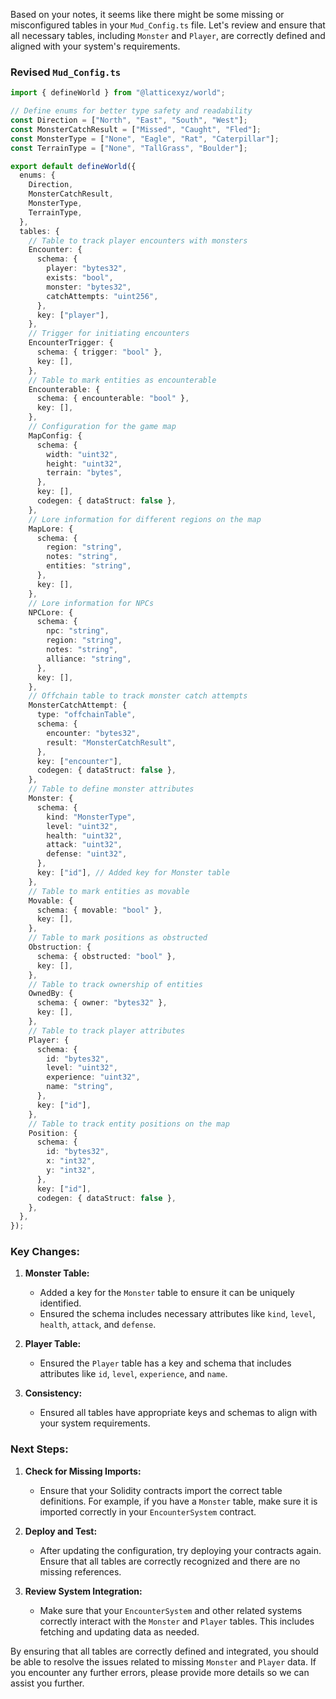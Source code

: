 
Based on your notes, it seems like there might be some missing or misconfigured tables in your `Mud_Config.ts` file. Let's review and ensure that all necessary tables, including `Monster` and `Player`, are correctly defined and aligned with your system's requirements.

### Revised `Mud_Config.ts`
```ts
import { defineWorld } from "@latticexyz/world";

// Define enums for better type safety and readability
const Direction = ["North", "East", "South", "West"];
const MonsterCatchResult = ["Missed", "Caught", "Fled"];
const MonsterType = ["None", "Eagle", "Rat", "Caterpillar"];
const TerrainType = ["None", "TallGrass", "Boulder"];

export default defineWorld({
  enums: {
    Direction,
    MonsterCatchResult,
    MonsterType,
    TerrainType,
  },
  tables: {
    // Table to track player encounters with monsters
    Encounter: {
      schema: {
        player: "bytes32",
        exists: "bool",
        monster: "bytes32",
        catchAttempts: "uint256",
      },
      key: ["player"],
    },
    // Trigger for initiating encounters
    EncounterTrigger: {
      schema: { trigger: "bool" },
      key: [],
    },
    // Table to mark entities as encounterable
    Encounterable: {
      schema: { encounterable: "bool" },
      key: [],
    },
    // Configuration for the game map
    MapConfig: {
      schema: {
        width: "uint32",
        height: "uint32",
        terrain: "bytes",
      },
      key: [],
      codegen: { dataStruct: false },
    },
    // Lore information for different regions on the map
    MapLore: {
      schema: {
        region: "string",
        notes: "string",
        entities: "string",
      },
      key: [],
    },
    // Lore information for NPCs
    NPCLore: {
      schema: {
        npc: "string",
        region: "string",
        notes: "string",
        alliance: "string",
      },
      key: [],
    },
    // Offchain table to track monster catch attempts
    MonsterCatchAttempt: {
      type: "offchainTable",
      schema: {
        encounter: "bytes32",
        result: "MonsterCatchResult",
      },
      key: ["encounter"],
      codegen: { dataStruct: false },
    },
    // Table to define monster attributes
    Monster: {
      schema: {
        kind: "MonsterType",
        level: "uint32",
        health: "uint32",
        attack: "uint32",
        defense: "uint32",
      },
      key: ["id"], // Added key for Monster table
    },
    // Table to mark entities as movable
    Movable: {
      schema: { movable: "bool" },
      key: [],
    },
    // Table to mark positions as obstructed
    Obstruction: {
      schema: { obstructed: "bool" },
      key: [],
    },
    // Table to track ownership of entities
    OwnedBy: {
      schema: { owner: "bytes32" },
      key: [],
    },
    // Table to track player attributes
    Player: {
      schema: {
        id: "bytes32",
        level: "uint32",
        experience: "uint32",
        name: "string",
      },
      key: ["id"],
    },
    // Table to track entity positions on the map
    Position: {
      schema: {
        id: "bytes32",
        x: "int32",
        y: "int32",
      },
      key: ["id"],
      codegen: { dataStruct: false },
    },
  },
});
```

### Key Changes:
1. **Monster Table:**
   - Added a key for the `Monster` table to ensure it can be uniquely identified.
   - Ensured the schema includes necessary attributes like `kind`, `level`, `health`, `attack`, and `defense`.

2. **Player Table:**
   - Ensured the `Player` table has a key and schema that includes attributes like `id`, `level`, `experience`, and `name`.

3. **Consistency:**
   - Ensured all tables have appropriate keys and schemas to align with your system requirements.

### Next Steps:
1. **Check for Missing Imports:**
   - Ensure that your Solidity contracts import the correct table definitions. For example, if you have a `Monster` table, make sure it is imported correctly in your `EncounterSystem` contract.

2. **Deploy and Test:**
   - After updating the configuration, try deploying your contracts again. Ensure that all tables are correctly recognized and there are no missing references.

3. **Review System Integration:**
   - Make sure that your `EncounterSystem` and other related systems correctly interact with the `Monster` and `Player` tables. This includes fetching and updating data as needed.

By ensuring that all tables are correctly defined and integrated, you should be able to resolve the issues related to missing `Monster` and `Player` data. If you encounter any further errors, please provide more details so we can assist you further.